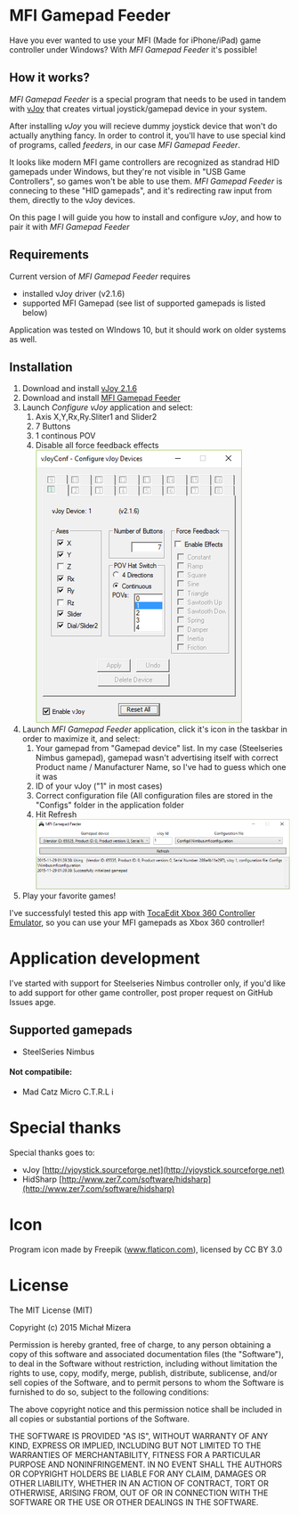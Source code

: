 # MFI Gamepad Feeder

Have you ever wanted to use your MFI (Made for iPhone/iPad) game controller under Windows? With *MFI Gamepad Feeder* it's possible!

## How it works?

*MFI Gamepad Feeder* is a special program that needs to be used in tandem with [vJoy](http://vjoystick.sourceforge.net "vJoy") that creates virtual joystick/gamepad device in your system.

After installing *vJoy* you will recieve dummy joystick device that won't do actually anything fancy. In order to control it, you'll have to use special kind of programs, called *feeders*, in our case *MFI Gamepad Feeder*.

It looks like modern MFI game controllers are recognized as standrad HID gamepads under Windows, but they're not visible in "USB Game Controllers", so games won't be able to use them. *MFI Gamepad Feeder* is connecing to these "HID gamepads", and it's redirecting raw input from them, directly to the vJoy devices.

On this page I will guide you how to install and configure *vJoy*, and how to pair it with *MFI Gamepad Feeder*  

## Requirements

Current version of *MFI Gamepad Feeder* requires

* installed vJoy driver (v2.1.6)
* supported MFI Gamepad (see list of supported gamepads is listed below)

Application was tested on WIndows 10, but it should work on older systems as well.

## Installation

1. Download and install [vJoy 2.1.6 ](http://vjoystick.sourceforge.net "vJoy") 
2. Download and install [MFI Gamepad Feeder](https://github.com/Axadiw/MFIGamepadFeeder/releases/latest "MFI Gamepad Feeder")
3. Launch *Configure vJoy* application and select: 
	1. Axis X,Y,Rx,Ry.Sliter1 and Slider2
	2. 7 Buttons
	3. 1 continous POV
	4. Disable all force feedback effects <br/>
![](Doc/vjoyConfig.png)
4. Launch *MFI Gamepad Feeder* application, click it's icon in the taskbar in order to maximize it, and select:
	1. Your gamepad from "Gamepad device" list. In my case (Steelseries Nimbus gamepad), gamepad wasn't advertising itself with correct Product name / Manufacturer Name, so I've had to guess which one it was
	2. ID of your vJoy ("1" in most cases)
	3. Correct configuration file (All configuration files are stored in the "Configs" folder in the application folder
	4. Hit Refresh <br/>
![](Doc/MFIGamepadFeeder.png)
5. Play your favorite games!

I've successfulyl tested this app with [TocaEdit Xbox 360 Controller Emulator](http://www.x360ce.com/default.aspx "TocaEdit Xbox 360 Controller Emulator"), so you can use your MFI gamepads as Xbox 360 controller!


# Application development

I've started with support for Steelseries Nimbus controller only, if you'd like to add support for other game controller, post proper request on GitHub Issues apge.

## Supported gamepads

* SteelSeries Nimbus

#### Not compatibile:

* Mad Catz Micro C.T.R.L i

# Special thanks

Special thanks goes to:

* vJoy [http://vjoystick.sourceforge.net](http://vjoystick.sourceforge.net)
* HidSharp [http://www.zer7.com/software/hidsharp](http://www.zer7.com/software/hidsharp)

# Icon

Program icon made by Freepik (www.flaticon.com), licensed by CC BY 3.0

# License

The MIT License (MIT)

Copyright (c) 2015 Michał Mizera

Permission is hereby granted, free of charge, to any person obtaining a copy of this software and associated documentation files (the "Software"), to deal in the Software without restriction, including without limitation the rights to use, copy, modify, merge, publish, distribute, sublicense, and/or sell copies of the Software, and to permit persons to whom the Software is furnished to do so, subject to the following conditions:

The above copyright notice and this permission notice shall be included in all copies or substantial portions of the Software.

THE SOFTWARE IS PROVIDED "AS IS", WITHOUT WARRANTY OF ANY KIND, EXPRESS OR IMPLIED, INCLUDING BUT NOT LIMITED TO THE WARRANTIES OF MERCHANTABILITY, FITNESS FOR A PARTICULAR PURPOSE AND NONINFRINGEMENT. IN NO EVENT SHALL THE AUTHORS OR COPYRIGHT HOLDERS BE LIABLE FOR ANY CLAIM, DAMAGES OR OTHER LIABILITY, WHETHER IN AN ACTION OF CONTRACT, TORT OR OTHERWISE, ARISING FROM, OUT OF OR IN CONNECTION WITH THE SOFTWARE OR THE USE OR OTHER DEALINGS IN THE SOFTWARE.
